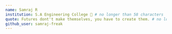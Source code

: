 ```yaml
---
name: Samraj R
institution: S.A Engineering College 🚩 # no longer than 58 characters
quote: Futures dont't make themselves, you have to create them. # no longer than 100 characters, avoid using quotes(") to guarantee the format remains the same.
github_user: samraj-freak
---
```

